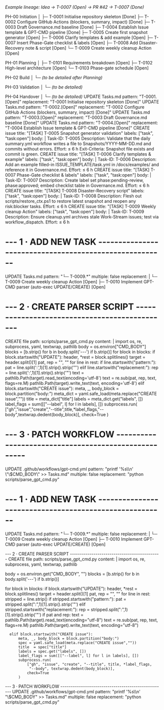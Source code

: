 _Example lineage: Idea → T-0007 (Open) → PR #42 → T-0007 (Done)_

PH-00  Initiation
│
├─ T-0001  Initialise repository skeleton [Done]
├─ T-0002  Configure GitHub Actions (blockers, summary, impact) [Done]
├─ T-0003  Draft Governance.md baseline [Done]
├─ T-0004  Establish Issue template & GPT-CMD pipeline [Done]
├─ T-0005  Create first snapshot generator [Open]
├─ T-0006  Clarify templates & add example [Open]
├─ T-0007  Insert Phase-Gate checklist & labels [Open]
├─ T-0008  Add Disaster-Recovery note & script [Open]
└─ T-0009  Create weekly cleanup Action [Open]

PH-01  Planning
│
├─ T-0101  Requirements breakdown [Open]
├─ T-0102  High-level architecture [Open]
└─ T-0103  Phase-gate schedule [Open]

PH-02  Build
│
└─ *(to be detailed after Planning)*

PH-03  Validation
│
└─ *(to be detailed)*

PH-04  Handover
│
└─ *(to be detailed)*
UPDATE Tasks.md
pattern: "T-0001.[Open]"
replacement: "T-0001 Initialise repository skeleton [Done]"
UPDATE Tasks.md
pattern: "T-0002.[Open]"
replacement: "T-0002 Configure GitHub Actions (blockers, summary, impact) [Done]"
UPDATE Tasks.md
pattern: "T-0003.[Open]"
replacement: "T-0003 Draft Governance.md baseline [Done]"
UPDATE Tasks.md
pattern: "T-0004.[Open]"
replacement: "T-0004 Establish Issue template & GPT-CMD pipeline [Done]"
CREATE issue
title: "[TASK] T-0005 Snapshot generator validation"
labels: ["task", "task:open"]
body: |
Task-ID: T-0005
Description: Validate that the daily summary.yml workflow writes a file to Snapshots/YYYY-MM-DD.md and commits without errors.
Effort: ≤ 6 h
Exit-Criteria: Snapshot file exists and commit is green.
CREATE issue
title: "[TASK] T-0006 Clarify templates & example"
labels: ["task", "task:open"]
body: |
Task-ID: T-0006
Description: Add an example filled-in ISSUE_TEMPLATE/task.yml in /docs/examples/ and reference it in Governance.md.
Effort: ≤ 6 h
CREATE issue
title: "[TASK] T-0007 Phase-Gate checklist & labels"
labels: ["task", "task:open"]
body: |
Task-ID: T-0007
Description: Create label set phase:pending-review, phase:approved; embed checklist table in Governance.md.
Effort: ≤ 6 h
CREATE issue
title: "[TASK] T-0008 Disaster-Recovery script"
labels: ["task", "task:open"]
body: |
Task-ID: T-0008
Description: Flesh out scripts/restore_ctx.ps1 to restore latest snapshot and reopen any risk:blocker tasks.
Effort: ≤ 6 h
CREATE issue
title: "[TASK] T-0009 Weekly cleanup Action"
labels: ["task", "task:open"]
body: |
Task-ID: T-0009
Description: Ensure cleanup.yml archives stale Work-Stream issues; test via workflow_dispatch.
Effort: ≤ 6 h
# --- 1 · ADD NEW TASK -------------------------------------------------------
UPDATE Tasks.md
pattern: "└─ T-0009.*"
multiple: false
replacement: |
  └─ T-0009  Create weekly cleanup Action [Open]
  ├─ T-0010  Implement GPT-CMD parser (auto-exec UPDATE/CREATE) [Open]

# --- 2 · CREATE PARSER SCRIPT ----------------------------------------------
CREATE file
path: scripts/parse_gpt_cmd.py
content: |
  import os, re, subprocess, yaml, textwrap, pathlib
  body = os.environ["CMD_BODY"]
  blocks = [b.strip() for b in body.split('---') if b.strip()]
  for block in blocks:
      if block.startswith("UPDATE"):
          header, *rest = block.splitlines()
          target = header.split()[1]
          pat, rep = "", ""
          for line in rest:
              if line.startswith("pattern:"):
                  pat = line.split(':',1)[1].strip().strip('"')
              elif line.startswith("replacement:"):
                  rep = line.split(':',1)[1].strip().strip('"')
          text = pathlib.Path(target).read_text(encoding='utf-8')
          text = re.sub(pat, rep, text, flags=re.M)
          pathlib.Path(target).write_text(text, encoding='utf-8')
      elif block.startswith("CREATE issue"):
          meta, _, body_block = block.partition("body:")
          meta_dict = yaml.safe_load(meta.replace("CREATE issue",""))
          title  = meta_dict["title"]
          labels = meta_dict.get("labels", [])
          label_flags = sum([["--label", l] for l in labels], [])
          subprocess.run(
            ["gh","issue","create","--title",title,*label_flags,"--body",textwrap.dedent(body_block)],
            check=True
          )

# --- 3 · PATCH WORKFLOW -----------------------------------------------------
UPDATE .github/workflows/gpt-cmd.yml
pattern: "printf '%s\\\\n' \\\"\\$CMD_BODY\\\" >> Tasks.md"
multiple: false
replacement: "python scripts/parse_gpt_cmd.py"

# --- 1 · ADD NEW TASK -------------------------------------------------------
UPDATE Tasks.md
pattern: "└─ T-0009.*"
multiple: false
replacement: |
  └─ T-0009  Create weekly cleanup Action [Open]
  ├─ T-0010  Implement GPT-CMD parser (auto-exec UPDATE/CREATE) [Open]

--- 2 · CREATE PARSER SCRIPT ----------------------------------------------
CREATE file
path: scripts/parse_gpt_cmd.py
content: |
  import os, re, subprocess, yaml, textwrap, pathlib
  
  body = os.environ.get("CMD_BODY", "")
  blocks = [b.strip() for b in body.split('---') if b.strip()]
  
  for block in blocks:
      if block.startswith("UPDATE"):
          header, *rest = block.splitlines()
          target = header.split()[1]
          pat, rep = "", ""
          for line in rest:
              stripped = line.strip()
              if stripped.startswith("pattern:"):
                  pat = stripped.split(":",1)[1].strip().strip('"')
              elif stripped.startswith("replacement:"):
                  rep = stripped.split(":",1)[1].strip().strip('"')
          if pat and rep:
              text = pathlib.Path(target).read_text(encoding="utf-8")
              text = re.sub(pat, rep, text, flags=re.M)
              pathlib.Path(target).write_text(text, encoding="utf-8")
  
      elif block.startswith("CREATE issue"):
          meta, _, body_block = block.partition("body:")
          spec = yaml.safe_load(meta.replace("CREATE issue",""))
          title  = spec["title"]
          labels = spec.get("labels", [])
          label_flags = sum([["--label", l] for l in labels], [])
          subprocess.run(
              ["gh", "issue", "create", "--title", title, *label_flags,
               "--body", textwrap.dedent(body_block)],
              check=True
          )

--- 3 · PATCH WORKFLOW -----------------------------------------------------
UPDATE .github/workflows/gpt-cmd.yml
pattern: "printf '%s\\\\n' \"\\$CMD_BODY\" >> Tasks.md"
multiple: false
replacement: "python scripts/parse_gpt_cmd.py"

